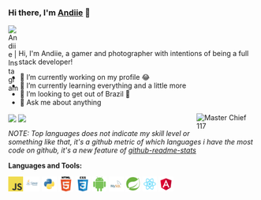 ### Hi there, I'm [Andiie](https://github.com/otacrazy2123) 👋


<a href="https://www.instagram.com/leandiie/">
  <img align="left" alt="Andiie | Instagram" width="21px" src="https://raw.githubusercontent.com/otacrazy2123/otacrazy2123/master/assets/instagram.png" />
</a>



<br />
<br />

Hi, I'm Andiie, a gamer and photographer with intentions of being a full stack developer!

- 🔭 I’m currently working on my profile 😂
- 🌱 I’m currently learning everything and a little more
- 👯 I’m looking to get out of Brazil 🍁
- 💬 Ask me about anything 





<img align="right" alt="Master Chief 117" width="122px" src="https://raw.githubusercontent.com/otacrazy2123/otacrazy2123/master/assets/masterchief-gif.gif" />

<img align="center" src="https://github-readme-stats.vercel.app/api?username=otacrazy2123&show_icons=true&include_all_commits=true&theme=material-palenight">

<img align="center" src="https://github-readme-stats.vercel.app/api/top-langs/?username=otacrazy2123&layout=compact&theme=material-palenight">

*NOTE: Top languages does not indicate my skill level or something like that, it's a github metric of which languages i have the most code on github, it's a new feature of [github-readme-stats](https://github.com/anuraghazra/github-readme-stats)*

**Languages and Tools:**  

<code><img height="30" src="https://raw.githubusercontent.com/github/explore/80688e429a7d4ef2fca1e82350fe8e3517d3494d/topics/javascript/javascript.png"></code>
<code><img height="30" src="https://raw.githubusercontent.com/github/explore/80688e429a7d4ef2fca1e82350fe8e3517d3494d/topics/java/java.png"></code>
<code><img height="30" src="https://raw.githubusercontent.com/github/explore/80688e429a7d4ef2fca1e82350fe8e3517d3494d/topics/python/python.png"></code>
<code><img height="30" src="https://raw.githubusercontent.com/github/explore/5c058a388828bb5fde0bcafd4bc867b5bb3f26f3/topics/html/html.png"></code>
<code><img height="30" src="https://raw.githubusercontent.com/github/explore/5c058a388828bb5fde0bcafd4bc867b5bb3f26f3/topics/css/css.png"></code>
<code><img height="30" src="https://raw.githubusercontent.com/github/explore/80688e429a7d4ef2fca1e82350fe8e3517d3494d/topics/android/android.png"></code>
<code><img height="30" src="https://raw.githubusercontent.com/github/explore/80688e429a7d4ef2fca1e82350fe8e3517d3494d/topics/mysql/mysql.png"></code>
<code><img height="30" src="https://raw.githubusercontent.com/github/explore/80688e429a7d4ef2fca1e82350fe8e3517d3494d/topics/spring-boot/spring-boot.png"></code>
<code><img height="30" src="https://raw.githubusercontent.com/github/explore/80688e429a7d4ef2fca1e82350fe8e3517d3494d/topics/react/react.png"></code>
<code><img height="30" src="https://raw.githubusercontent.com/github/explore/80688e429a7d4ef2fca1e82350fe8e3517d3494d/topics/angular/angular.png"></code>
<!--
**otacrazy2123/otacrazy2123** is a ✨ _special_ ✨ repository because its `README.md` (this file) appears on your GitHub profile.

Here are some ideas to get you started:

- 🔭 I’m currently working on ...
- 🌱 I’m currently learning ...
- 👯 I’m looking to collaborate on ...
- 🤔 I’m looking for help with ...
- 💬 Ask me about ...
- 📫 How to reach me: ...
- 😄 Pronouns: ...
- ⚡ Fun fact: ...
-->

